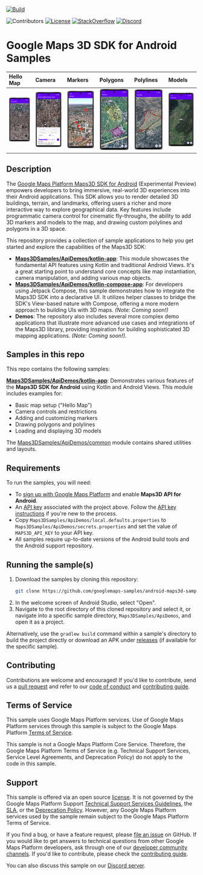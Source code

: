 [![Build](https://github.com/googlemaps-samples/android-maps3d-samples/actions/workflows/build.yml/badge.svg)](https://github.com/googlemaps-samples/android-maps3d-samples/actions/workflows/build.yml)

![Contributors](https://img.shields.io/github/contributors/googlemaps-samples/android-maps3d-samples?color=green)
[![License](https://img.shields.io/github/license/googlemaps-samples/android-maps3d-samples?color=blue)][license]
[![StackOverflow](https://img.shields.io/stackexchange/stackoverflow/t/google-maps?color=orange&label=google-maps&logo=stackoverflow)](https://stackoverflow.com/questions/tagged/android+google-maps)
[![Discord](https://img.shields.io/discord/676948200904589322?color=6A7EC2&logo=discord&logoColor=ffffff)][Discord server]

# Google Maps 3D SDK for Android Samples


| Hello Map                                                                            | Camera                                                                                            | Markers                                   | Polygons                                  | Polylines                                 | Models                                  |
|:-------------------------------------------------------------------------------------|:--------------------------------------------------------------------------------------------------| :---------------------------------------- | :---------------------------------------- | :---------------------------------------- | :---------------------------------------- |
| <img src="images/HelloMapActivity_framed.png" alt="Hello Map Activity" width="121"/> | <img src="images/CameraControlsActivity_framed.png" alt="Camera Controls Activity" width="121"/> | <img src="images/MarkersActivity_framed.png" alt="Markers Activity" width="121"/> | <img src="images/PolygonsActivity_framed.png" alt="Polygons Activity" width="121"/> | <img src="images/PolylinesActivity_framed.png" alt="Polylines Activity" width="121"/> | <img src="images/ModelsActivity_framed.png" alt="Models Activity" width="121"/> |

## Description

The [Google Maps Platform Maps3D SDK for Android](https://developers.google.com/maps/documentation/maps-3d/android-sdk) (Experimental Preview) 
empowers developers to bring immersive, real-world 3D experiences into their Android applications. This SDK allows you to render detailed 3D buildings, 
terrain, and landmarks, offering users a richer and more interactive way to explore geographical data. Key features include programmatic camera control 
for cinematic fly-throughs, the ability to add 3D markers and models to the map, and drawing custom polylines and polygons in a 3D space.

This repository provides a collection of sample applications to help you get started and explore the capabilities of the Maps3D SDK:

* **[Maps3DSamples/ApiDemos/kotlin-app](Maps3DSamples/ApiDemos/kotlin-app)**: This module showcases the fundamental API features using Kotlin and traditional
Android Views. It's a great starting point to understand core concepts like map instantiation, camera manipulation, and adding various map objects.
* **[Maps3DSamples/ApiDemos/kotlin-compose-app](Maps3DSamples/ApiDemos/kotlin-compose-app)**: For developers using Jetpack Compose, this sample demonstrates
how to integrate the Maps3D SDK into a declarative UI. It utilizes helper classes to bridge the SDK's View-based nature with Compose, offering a more modern
approach to building UIs with 3D maps. *(Note: Coming soon!)*
* **Demos**: The repository also includes several more complex demo applications that illustrate more advanced use cases and integrations of the Maps3D library,
providing inspiration for building sophisticated 3D mapping applications. *(Note: Coming soon!).*

## Samples in this repo

This repo contains the following samples:

**[Maps3DSamples/ApiDemos/kotlin-app](Maps3DSamples/ApiDemos/kotlin-app)**: Demonstrates various features of the **Maps3D SDK for Android**
using Kotlin and Android Views. This module includes examples for:

* Basic map setup ("Hello Map")
* Camera controls and restrictions
* Adding and customizing markers
* Drawing polygons and polylines
* Loading and displaying 3D models

The [Maps3DSamples/ApiDemos/common](Maps3DSamples/ApiDemos/common) module contains shared utilities and layouts.

## Requirements

To run the samples, you will need:

- To [sign up with Google Maps Platform] and enable **Maps3D API for Android**. 
- An [API key] associated with the project above. Follow the [API key instructions] if you're new to the process.
- Copy `Maps3DSamples/ApiDemos/local.defaults.properties` to `Maps3DSamples/ApiDemos/secrets.properties` and set the value of `MAPS3D_API_KEY` to your API key.
- All samples require up-to-date versions of the Android build tools and the Android support repository.

## Running the sample(s)

1.  Download the samples by cloning this repository:
    ```bash
    git clone https://github.com/googlemaps-samples/android-maps3d-samples.git
    ```
2.  In the welcome screen of Android Studio, select "Open".
3.  Navigate to the root directory of this cloned repository and select it, or navigate into a specific sample directory, `Maps3DSamples/ApiDemos`, and open it as a project.

Alternatively, use the `gradlew build` command within a sample's directory to build the project directly or download an APK
under [releases](https://github.com/googlemaps/android-maps3d-samples/releases) (if available for the specific sample).

## Contributing

Contributions are welcome and encouraged! If you'd like to contribute, send us a [pull request] and refer to our [code of conduct] and [contributing guide].

## Terms of Service

This sample uses Google Maps Platform services. Use of Google Maps Platform services through this sample is subject to the Google Maps Platform [Terms of Service].

This sample is not a Google Maps Platform Core Service. Therefore, the Google Maps Platform Terms of Service (e.g. Technical Support Services, Service Level Agreements, and Deprecation Policy) do not apply to the code in this sample.

## Support

This sample is offered via an open source [license]. It is not governed by the Google Maps Platform Support [Technical Support Services Guidelines], the [SLA], or the [Deprecation Policy]. However, any Google Maps Platform services used by the sample remain subject to the Google Maps Platform Terms of Service.

If you find a bug, or have a feature request, please [file an issue] on GitHub. If you would like to get answers to technical questions from other Google Maps Platform developers, ask through one of our [developer community channels]. If you'd like to contribute, please check the [contributing guide].

You can also discuss this sample on our [Discord server].

[android-sdk]: https://developers.google.com/maps/documentation/android-sdk
[API key]: https://developers.google.com/maps/documentation/android-sdk/get-api-key
[API key instructions]: https://developers.google.com/maps/documentation/android-sdk/config#step_3_add_your_api_key_to_the_project

[code of conduct]: ?tab=coc-ov-file#readme
[contributing guide]: CONTRIBUTING.md
[Deprecation Policy]: https://cloud.google.com/maps-platform/terms
[developer community channels]: https://developers.google.com/maps/developer-community
[Discord server]: https://discord.gg/hYsWbmk
[file an issue]: https://github.com/googlemaps-samples/android-maps3d-samples/issues/new/choose
[license]: LICENSE
[pull request]: https://github.com/googlemaps-samples/android-maps3d-samples/compare
[project]: https://developers.google.com/maps/documentation/android-sdk/cloud-setup#enabling-apis
[Sign up with Google Maps Platform]: https://console.cloud.google.com/google/maps-apis/start
[SLA]: https://cloud.google.com/maps-platform/terms/sla
[Technical Support Services Guidelines]: https://cloud.google.com/maps-platform/terms/tssg
[Terms of Service]: https://cloud.google.com/maps-platform/terms

